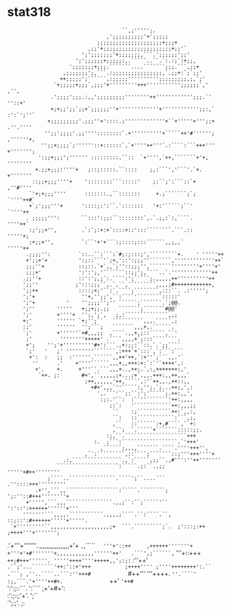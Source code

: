 # stat318
                                         ``,;''''';.                                     
                                    ,';;;;;;;;;;'+';;;;;                                 
                                 ;;;;;;;;;;;;;;;;;;;;;+;;;+                              
                              ,;;'+;;;;;;;;;;;;;;;;;;;;;;+;;'`                           
                            ';';;;;;;;'+;;;;;;;,```.';;;;;;';;'                          
                          ';';;;;;;+;;;;;:,.`````..``.`:.:;`:+;;,                        
                        ';;;;;;;+;;;.```````....```````;;;.```,;;+                       
                      ,;;;;;;;';,```.:;;;;;;;;;;;;;;;;,`.;;+:`;`;;'                      
                     ++;;;;;';``````,:;;;;;'''''''''';;;;;;;;;,;,`;'                     
                   `+;;;;;+;;;`,;;;'+'''''''''+++''''''''''';;;;;;`,'      ,'',          
                  .';;;;';;;.:,,';;;;;;;;;''''''''++'''''''''''';;;.`'    ''::+'         
                  +;+;;';;`;;+`;;;;;;''+'''''''''''''+'''''''''''';;:,`  :':`';''`       
                 +;;;;;;;;;'.;;;''+'::::.;'''''''''''''+``+'''''+''';;+  .''.''''        
                '';;';;;;'.;;''''::::::::`.+''''''''''+`````++'#'''''';  ,''''''+,       
               '';;+;;;;`;''''''::+::::::`,`+''''++'''`.:````:```+++'''  +''''''';       
              ':;;+;;;';'''''' :::::::::.``::  `+'''',`++,```````+'+,    ''''''''        
             +.;;+;;;:''''+   ;::;:::::.``::::    ;,:```','```'.`+.      +'''''''        
            ::;;+;;;''''+    '::::::::```:::::'    ;:``;':```::`+       ,''#''''         
           `'+;+;;;''''      :::::::.,``:::::::     +.;```````;`;      `''''++#`         
           +`;';;;'''+      '::::;:':``.`:::::::   '+:'`````;``'      `''''++            
          . ;;;;;''':       ``:::':;;:``::::::::`,.`.;,:`:,````.      ''''++`            
           :;';;+'',        .`:`;:+:+`::::+::':::````````.```.::     '''''+;             
           ;+;;+'',         `:``'+'+```:;::::;:::``````,,;,,`       '''''++              
          .;;;;'':         `::..``:```:`#;:;:::;',`````````+.    ' '''''++               
          +';;+'+          ':;::```'`;+,'::':;;;''```````,'''''''''''''++`               
          ;;;''+           ::;::.`+`,,`;''::;;;'',```````'''''''''+''''+'                
          ;;;+'            ':':';,'```````::;;';,````..`.'''''''''''''++                 
         .;;''+            ::':';,;`:.````:';`````;.,,,,,++''''''''''++                  
         ';;''            ;':::;;;``,.`,``,`````````,,,,;#++++++++++++,                  
         ';;++             ::::;+;'``:`.````;````````,:::``. .:''''';                    
         ';'+               ''+,'';;',``:````'````````:::::'                             
         ';'+          '    '';;;;'';'' ``````;```````.`;@@.                             
         ';''       '''''   +;;+;;.;;   ```````;```````#@@'                              
         ';'        +''''+  '';,';`,   ;,:``````````````,,;                              
         +;'        '''''' `+;'';``   ``````````,,,.`````,;                              
         :;'        ''''''  '';```;   ```````,,,+,.``````.                               
         `;'        +''''''`+#,,,;;  ,````.,,+,;::`````,``'                              
          ;'         ''''''''+++++' .````,,,,+`;:::````````.                             
          +';    '';'+''''''''''#+':```.,+:;;:``::.`.`;;````                             
          `;'   '   ;' '''''''''```````,:+++`+`:::`,`:```:```                            
           +':  :   ;;  :''''''.``````,,++'++,`:+''`;```,,.'`                            
            ''      .'    +''''``````,,,+,,+++:+:`:`'`++++',:                            
             +'.    +.     +'''``.```,,,+..,++;.`,:,+++++++:,'                           
              `++. ;:       #+',``,,,,,;+...;+`.,,.+++:,,++,,,`                          
                             ;++,,,,,,'++,`````,:'`++,,.,++::,,                          
                               +#+',,,`''`````:,'';.`;...++;,',:                         
                                 ',.```'``;:``:';'`````;.++:,,',                         
                                  :;:.'``:  :``''```````'++:,,,,                         
                                     ;:`:   '````````````++:,,,;;                        
                                      ``    :;```````````++:`,,:,                        
                                      ``:   ::````````````:```,;,                        
                                      ,``   ::``````:+,#````,``+:                        
                                      ,``;  `.`````+```````:::::;;.                      
                                    :;,``.````````````````````+++                        
                                :.  ;```:``````````````````.`'+++'                       
                                  ,``````;,,,,```````.````.''''+++'',                    
                             ,``:`````````,::````;```````::;'''+++''''+                  
                      .:,````````````````.,`:`````,;;``.,#''':''++'''''''                
                    ````````````````````:`````.;:``.,;;   '''''+#++''''''''              
                 ;````..```````````````.````';``....```   .''::::+++'''''''''            
             .+'',```,,`````````````````:`````.````````;   ';:''::#+++''''''''+          
          +''''',```,,,```````````````.,,;``:``;`````'``   ':'::':++++++''''''+'''       
         '''''''```,,,,.```````````.,,,,;````.``:````.``,  ::;::':#++++++'''''+'''''.    
     `+'''''''''``,,,,,,,,,,,,,,,,,,,;+  ```.`````````;`.  ;':::;:++  ;++++'''+''''''';  
  .'+'''+'''''''..,,,,,,,,,,,,,,,,,+'+   ```,```,````` ``  '''+'::++     ,++++++'''''''+ 
 +'''+'+#'''''''+,,,,,,,,,,,,''''''++'   .```',;``````,``  '''+::+++`      ++;#+++''''''.
 '''''++++''''+++++,,';:;:`   :''++'`     .``;'...```````'++:'::+'+++           ;++++''''
;''''++++++++':.``                        .```; ,''..````..```:''+++#             `#++'''
 '''++++.                              `''.````'   :;,```.'+''''++#+.               `++' 
 `'++#                              `':':;::```.   ':````  ;+'+#+':                      
                                    :':;::;'+'.      ';``                                
                                    `';:;'.           ;:                                 

